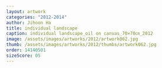 ```yaml
---
layout: artwork
categories: "2012-2014"
author: Jihoon Ha
title: individual landscape
caption: individual landscape_oil on canvas_70×70㎝_2012
image: /assets/images/artworks/2012/artwork062.jpg
thumb: /assets/images/artworks/2012/thumbs/artwork062.jpg
order: 14140501
sizeScore: 05
---
```

